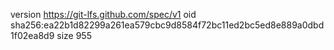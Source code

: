 version https://git-lfs.github.com/spec/v1
oid sha256:ea22b1d82299a261ea579cbc9d8584f72bc11ed2bc5ed8e889a0dbd1f02ea8d9
size 955
